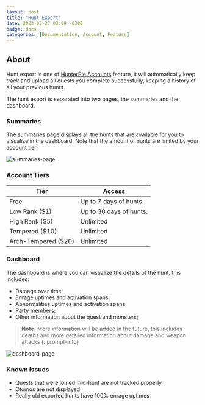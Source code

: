 ```yaml
---
layout: post
title: "Hunt Export"
date: 2023-03-27 03:09 -0300
badge: docs
categories: [Documentation, Account, Feature]
---
```


## About

Hunt export is one of [HunterPie Accounts](/posts/account) feature, it will automatically keep track and upload all quests you complete successfully, keeping a history of all your previous hunts.

The hunt export is separated into two pages, the summaries and the dashboard.

### Summaries

The summaries page displays all the hunts that are available for you to visualize in the dashboard. Note that the amount of hunts are limited by your account tier.

![summaries-page](/Static/hunt-summaries.png)

### Account Tiers

Tier                | Access
--------------------|------------------------
Free                | Up to 7 days of hunts.
Low Rank ($1)       | Up to 30 days of hunts.
High Rank ($5)      | Unlimited
Tempered ($10)      | Unlimited
Arch-Tempered ($20) | Unlimited

### Dashboard

The dashboard is where you can visualize the details of the hunt, this includes:

- Damage over time;
- Enrage uptimes and activation spans;
- Abnormalities uptimes and activation spans;
- Party members;
- Other information about the quest and monsters;

> **Note:** More information will be added in the future, this includes deaths and more detailed information about damage and weapon attacks
{:.prompt-info}

![dashboard-page](/Static/hunt-dashboard.gif)

### Known Issues

- Quests that were joined mid-hunt are not tracked properly
- Otomos are not displayed
- Really old exported hunts have 100% enrage uptimes